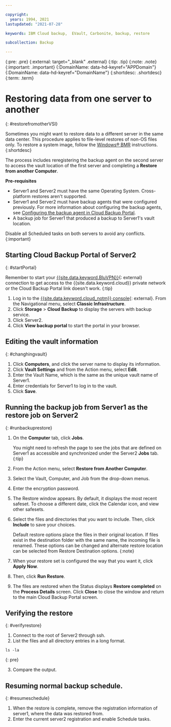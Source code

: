 ```yaml
---

copyright:
  years: 1994, 2021
lastupdated: "2021-07-28"

keywords: IBM Cloud backup,  EVault, Carbonite, backup, restore

subcollection: Backup

---
```

{:pre: .pre}
{:external: target="_blank" .external}
{:tip: .tip}
{:note: .note}
{:important: .important}
{:DomainName: data-hd-keyref="APPDomain"}
{:DomainName: data-hd-keyref="DomainName"}
{:shortdesc: .shortdesc}
{:term: .term}

# Restoring data from one server to another
{: #restorefromotherVSI}

Sometimes you might want to restore data to a different server in the same data center. This procedure applies to file-level restores of non-OS files only. To restore a system image, follow the [Windows&reg; BMR](/docs/Backup?topic=Backup-restoreBMR) instructions.
{:shortdesc}

The process includes reregistering the backup agent on the second server to access the vault location of the first server and completing a **Restore from another Computer**.

**Pre-requisites**

- Server1 and Server2 must have the same Operating System. Cross-platform restores aren't supported.
- Server1 and Server2 must have backup agents that were configured previously. For more information about configuring the backup agents, see [Configuring the backup agent in Cloud Backup Portal](/docs/Backup?topic=Backup-getting-started#getting-started).
- A backup job for Server1 that produced a backup to Server1's vault location.

Disable all Scheduled tasks on both servers to avoid any conflicts.
{:important}

## Starting Cloud Backup Portal of Server2
{: #startPortal}

Remember to start your [{{site.data.keyword.BluVPN}}](https://www.ibm.com/cloud/vpn-access){: external} connection to get access to the {{site.data.keyword.cloud}} private network or the Cloud Backup Portal link doesn't work.
{:tip}

1. Log in to the [{{site.data.keyword.cloud_notm}} console](https://{DomainName}){: external}. From the Navigational menu, select **Classic Infrastructure**.
2. Click **Storage** > **Cloud Backup** to display the servers with backup service.
3. Click Server2.
4. Click **View backup portal** to start the portal in your browser.


## Editing the vault information
{: #changhingvault}

1. Click **Computers**, and click the server name to display its information.
2. Click **Vault Settings** and from the Action menu, select **Edit**.
2. Enter the Vault Name, which is the same as the unique vault name of Server1.
3. Enter credentials for Server1 to log in to the vault.
4. Click **Save**.

## Running the backup job from Server1 as the restore job on Server2
{: #runbackuprestore}

1. On the **Computer** tab, click **Jobs**.

   You might need to refresh the page to see the jobs that are defined on Server1 as accessible and synchronized under the Server2 **Jobs** tab.
   {:tip}
2. From the Action menu, select **Restore from Another Computer**.
3. Select the Vault, Computer, and Job from the drop-down menus.
3. Enter the encryption password.
4. The Restore window appears. By default, it displays the most recent safeset. To choose a different date, click the Calendar icon, and view other safesets.
9. Select the files and directories that you want to include. Then, click **Include** to save your choices.

   Default restore options place the files in their original location. If files exist in the destination folder with the same name, the incoming file is renamed. These options can be changed and alternate restore location can be selected from Restore Destination options.
   {:note}
10. When your restore set is configured the way that you want it, click **Apply Now**.
12. Then, click **Run Restore**.
13. The files are restored when the Status displays **Restore completed** on the **Process Details** screen. Click **Close** to close the window and return to the main Cloud Backup Portal screen.


## Verifying the restore
{: #verifyrestore}

1. Connect to the root of Server2 through ssh.
2. List the files and all directory entries in a long format.
  ```
  ls -la
  ```
  {: pre}

3. Compare the output.

## Resuming normal backup schedule.
{: #resumeschedule}

1. When the restore is complete, remove the registration information of server1, where the data was restored from.
2. Enter the current server2 registration and enable Schedule tasks.
